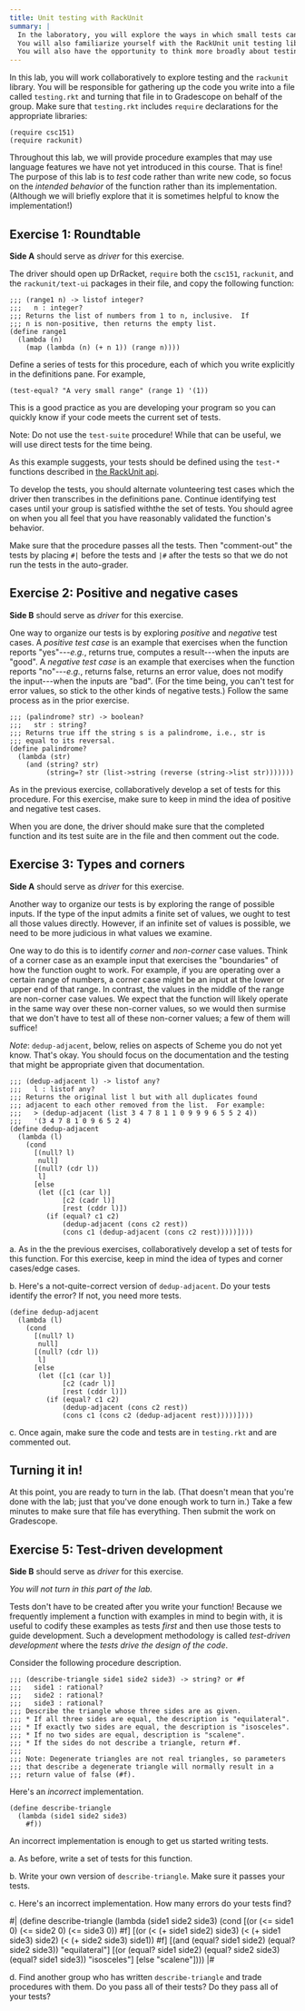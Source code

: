 ```yaml
---
title: Unit testing with RackUnit
summary: |
  In the laboratory, you will explore the ways in which small tests can help you develop and update code.
  You will also familiarize yourself with the RackUnit unit testing library.
  You will also have the opportunity to think more broadly about testing.
---
```


In this lab, you will work collaboratively to explore testing and the `rackunit` library.  You will be responsible for gathering up the code you write into a file called `testing.rkt` and turning that file in to Gradescope on behalf of the group.  Make sure that `testing.rkt` includes `require` declarations for the appropriate libraries:

```drracket
(require csc151)
(require rackunit)
```

Throughout this lab, we will provide procedure examples that may use language features we have not yet introduced in this course.  That is fine!  The purpose of this lab is to *test* code rather than write new code, so focus on the *intended behavior* of the function rather than its implementation.  (Although we will briefly explore that it is sometimes helpful to know the implementation!)

## Exercise 1: Roundtable

**Side A** should serve as *driver* for this exercise.

The driver should open up DrRacket, `require` both the `csc151`, `rackunit`, and the `rackunit/text-ui` packages in their file, and copy the following function:

~~~racket
;;; (range1 n) -> listof integer?
;;;   n : integer?
;;; Returns the list of numbers from 1 to n, inclusive.  If
;;; n is non-positive, then returns the empty list.
(define range1
  (lambda (n)
    (map (lambda (n) (+ n 1)) (range n))))
~~~

Define a series of tests for this procedure, each of which you write explicitly in the definitions pane.  For example,

~~~racket
(test-equal? "A very small range" (range 1) '(1))
~~~

This is a good practice as you are developing your program so you can quickly know if your code meets the current set of tests.

Note: Do not use the `test-suite` procedure!  While that can be useful, we will use direct tests for the time being.

As this example suggests, your tests should be defined using the `test-*` functions described in [the RackUnit api](https://docs.racket-lang.org/rackunit/api.html).

To develop the tests, you should alternate volunteering test cases which the driver then transcribes in the definitions pane.  Continue identifying test cases until your group is satisfied withthe the set of tests.  You should agree on when you all feel that you have reasonably validated the function's behavior.

Make sure that the procedure passes all the tests.  Then "comment-out" the tests by placing `#|` before the tests and `|#` after the tests so that we do not run the tests in the auto-grader.

## Exercise 2: Positive and negative cases

**Side B** should serve as *driver* for this exercise.

One way to organize our tests is by exploring *positive* and *negative* test cases.  A _positive test case_ is an example that exercises when the function reports "yes"---*e.g.*, returns true, computes a result---when the inputs are "good".  A _negative test case_ is an example that exercises when the function reports "no"---*e.g.*, returns false, returns an error value, does not modify the input---when the inputs are "bad".  (For the time being, you can't test for error values, so stick to the other kinds of negative tests.) Follow the same process as in the prior exercise.

~~~racket
;;; (palindrome? str) -> boolean?
;;;   str : string?
;;; Returns true iff the string s is a palindrome, i.e., str is
;;; equal to its reversal.
(define palindrome?
  (lambda (str)
    (and (string? str)
         (string=? str (list->string (reverse (string->list str)))))))
~~~

As in the previous exercise, collaboratively develop a set of tests for this procedure.
For this exercise, make sure to keep in mind the idea of positive and negative test cases.

When you are done, the driver should make sure that the completed function and its test suite are in the file and then comment out the code.

## Exercise 3: Types and corners

**Side A** should serve as *driver* for this exercise.

Another way to organize our tests is by exploring the range of possible inputs.  If the type of the input admits a finite set of values, we ought to test all those values directly.  However, if an infinite set of values is possible, we need to be more judicious in what values we examine.

One way to do this is to identify *corner* and *non-corner* case values.  Think of a corner case as an example input that exercises the "boundaries" of how the function ought to work.  For example, if you are operating over a certain range of numbers, a corner case might be an input at the lower or upper end of that range.  In contrast, the values in the middle of the range are non-corner case values.  We expect that the function will likely operate in the same way over these non-corner values, so we would then surmise that we don't have to test all of these non-corner values; a few of them will suffice!

*Note*: `dedup-adjacent`, below, relies on aspects of Scheme you do not yet know.  That's okay.  You should focus on the documentation and the testing that might be appropriate given that documentation.

~~~racket
;;; (dedup-adjacent l) -> listof any?
;;;   l : listof any?
;;; Returns the original list l but with all duplicates found
;;; adjacent to each other removed from the list.  For example:
;;;   > (dedup-adjacent (list 3 4 7 8 1 1 0 9 9 9 6 5 5 2 4))
;;;   '(3 4 7 8 1 0 9 6 5 2 4)
(define dedup-adjacent
  (lambda (l)
    (cond 
      [(null? l)
       null]
      [(null? (cdr l)) 
       l]
      [else
       (let ([c1 (car l)]
             [c2 (cadr l)]
             [rest (cddr l)])
         (if (equal? c1 c2)
             (dedup-adjacent (cons c2 rest))
             (cons c1 (dedup-adjacent (cons c2 rest)))))])))
~~~

a. As in the the previous exercises, collaboratively develop a set of tests for this function.  For this exercise, keep in mind the idea of types and corner cases/edge cases.

b. Here's a not-quite-correct version of `dedup-adjacent`.  Do your tests identify the error?  If not, you need more tests.

```drracket
(define dedup-adjacent
  (lambda (l)
    (cond
      [(null? l)
       null]
      [(null? (cdr l))
       l]
      [else
       (let ([c1 (car l)]
             [c2 (cadr l)]
             [rest (cddr l)])
         (if (equal? c1 c2)
             (dedup-adjacent (cons c2 rest))
             (cons c1 (cons c2 (dedup-adjacent rest)))))])))
```


c. Once again, make sure the code and tests are in `testing.rkt` and are commented out.

## Turning it in!

At this point, you are ready to turn in the lab.  (That doesn't mean that you're done with the lab; just that you've done enough work to turn in.) Take a few minutes to make sure that file has everything.  Then submit the work on Gradescope.

## Exercise 5: Test-driven development

**Side B** should serve as *driver* for this exercise.

_You will not turn in this part of the lab._

Tests don't have to be created after you write your function!  Because we frequently implement a function with examples in mind to begin with, it is useful to codify these examples as tests *first* and then use those tests to guide development.  Such a development methodology is called *test-driven development* where the *tests drive the design of the code*.

Consider the following procedure description.

```drracket
;;; (describe-triangle side1 side2 side3) -> string? or #f
;;;   side1 : rational?
;;;   side2 : rational?
;;;   side3 : rational?
;;; Describe the triangle whose three sides are as given.
;;; * If all three sides are equal, the description is "equilateral".
;;; * If exactly two sides are equal, the description is "isosceles".
;;; * If no two sides are equal, description is "scalene".
;;; * If the sides do not describe a triangle, return #f.  
;;;
;;; Note: Degenerate triangles are not real triangles, so parameters
;;; that describe a degenerate triangle will normally result in a
;;; return value of false (#f).
```

Here's an *incorrect* implementation.

```drracket
(define describe-triangle
  (lambda (side1 side2 side3)
    #f))
```

An incorrect implementation is enough to get us started writing tests.

a. As before, write a set of tests for this function. 

b. Write your own version of `describe-triangle`.  Make sure it passes your tests.

c. Here's an incorrect implementation.  How many errors do your tests find?

#|
(define describe-triangle
  (lambda (side1 side2 side3)
    (cond
      [(or (<= side1 0) (<= side2 0) (<= side3 0))
       #f]
      [(or (< (+ side1 side2) side3) 
           (< (+ side1 side3) side2)
           (< (+ side2 side3) side1))
       #f]
      [(and (equal? side1 side2)
            (equal? side2 side3))
       "equilateral"]
      [(or (equal? side1 side2)
           (equal? side2 side3)
           (equal? side1 side3))
       "isosceles"]
      [else
       "scalene"])))
|#

d. Find another group who has written `describe-triangle` and trade procedures with them.  Do you pass all of their tests?  Do they pass all of your tests?

<!-- 
Issues tests of `describe-triangle` should check.

In an ideal world, we'd look at each group's test suite and design
an algorithm that is incorrect, but passes their test suite.  I'm
crossing my fingers that this is a natural progression.  If you
have the time, you can build your own from the ones below.  For
example, if they figure out the issue of inexact/exact early on,
you can replace "equal?" with "=" in some of the earlier ones.

* Inputs with zero or negative side-lengths.  #f
    * Version 1 only checks this for the first parameter.
  Remaining versions check it for all three sides.
* All reasonable pairs of sides for isosceles.  "isosceles"
    * Versions 1 and 2 only check side1/side2 and side2/side3, which
      are the most common pairs.
    * Remaining versions check it for all three pairs.
* Other non-triangles: Sum of two sides <= the remaining side
    * Versions 1-3 don't check
    * Version 4 only checks the first two versus the third
* Exact/inexact sides (e.g., (2.1 21/10 3), which should be isosceles.)
* Degenerate triangles (two or more sides are equal).

; Version 1 (incorrect)
(define describe-triangle
  (lambda (side1 side2 side3)
    (cond
      [(<= side1 0)
       #f]
      [(and (equal? side1 side2)
            (equal? side2 side3))
       "equilateral"]
      [(or (equal? side1 side2)
           (equal? side2 side3))
       "isosceles"]
      [else
       "scalene"])))

; Version 2 (incorrect)
(define describe-triangle
  (lambda (side1 side2 side3)
    (cond
      [(or (<= side1 0) (<= side2 0) (<= side3 0))
       #f]
      [(and (equal? side1 side2)
            (equal? side2 side3))
       "equilateral"]
      [(or (equal? side1 side2)
           (equal? side2 side3))
       "isosceles"]
      [else
       "scalene"])))

; Version 3 (incorrect)
(define describe-triangle
  (lambda (side1 side2 side3)
    (cond
      [(or (<= side1 0) (<= side2 0) (<= side3 0))
       #f]
      [(and (equal? side1 side2)
            (equal? side2 side3))
       "equilateral"]
      [(or (equal? side1 side2)
           (equal? side2 side3)
           (equal? side1 side3))
       "isosceles"]
      [else
       "scalene"])))

; Version 4 (incorrect)
(define describe-triangle
  (lambda (side1 side2 side3)
    (cond
      [(or (<= side1 0) (<= side2 0) (<= side3 0))
       #f]
      [(<= (+ side1 side2) side3)
       #f]
      [(and (equal? side1 side2)
            (equal? side2 side3))
       "equilateral"]
      [(or (equal? side1 side2)
           (equal? side2 side3)
           (equal? side1 side3))
       "isosceles"]
      [else
       "scalene"])))

; Version 5 (incorrect)
(define describe-triangle
  (lambda (side1 side2 side3)
    (cond
      [(or (<= side1 0) (<= side2 0) (<= side3 0))
       #f]
      [(or (<= (+ side1 side2) side3) 
           (<= (+ side1 side3) side2)
           (<= (+ side2 side3) side1))
       #f]
      [(and (equal? side1 side2)
            (equal? side2 side3))
       "equilateral"]
      [(or (equal? side1 side2)
           (equal? side2 side3)
           (equal? side1 side3))
       "isosceles"]
      [else
       "scalene"])))

; Final version
(define describe-triangle
  (lambda (side1 side2 side3)
    (cond
      [(or (<= side1 0) (<= side2 0) (<= side3 0))
       #f]
      [(or (<= (+ side1 side2) side3)
           (<= (+ side1 side3) side2)
           (<= (+ side2 side3) side1))
       #f]
      [(= side1 side2 side3)
       "equilateral"]
      [(or (= side1 side2)
           (= side2 side3)
           (= side1 side3))
       "isosceles"]
      [else
       "scalene"])))

-->
